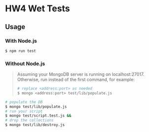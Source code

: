 # HW4 Wet Tests

## Usage

### With Node.js

```bash
$ npm run test
```

### Without Node.js

> Assuming your MongoDB server is running on localhost:27017.
> Otherwise, run instead of the first command, for example:
> ```bash
> # replace <address:port> as needed
> $ mongo <address:port> test/lib/populate.js
> ```

```bash
# populate the DB
$ mongo test/lib/populate.js
# run your script
$ mongo test/script.test.js &&
# drop the collections
$ mongo test/lib/destroy.js
```